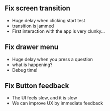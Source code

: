 ## Fix screen transition

- Huge delay when clicking start test
- transition is jammed
- First interaction with the app is very clunky...

## Fix drawer menu

- Huge delay when you press a question
- what is happening?
- Debug time!

## Fix Button feedback

- The UI feels slow, and it is slow
- We can improve UX by immediate feedback
